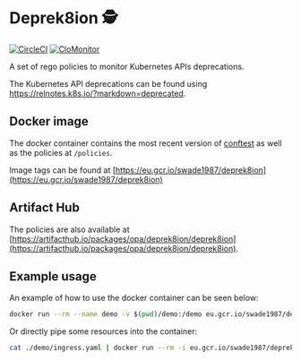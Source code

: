 # Deprek8ion 🕵️‍

[![CircleCI](https://circleci.com/gh/swade1987/deprek8ion.svg?style=svg)](https://circleci.com/gh/swade1987/deprek8ion)
[![CloMonitor](https://img.shields.io/endpoint?url=https://clomonitor.io/api/projects/open-gitops/open-gitops/badge)](http://localhost:3000/projects/open-gitops/open-gitops)

A set of rego policies to monitor Kubernetes APIs deprecations.

The Kubernetes API deprecations can be found using <https://relnotes.k8s.io/?markdown=deprecated>.

## Docker image

The docker container contains the most recent version of [conftest](https://github.com/instrumenta/conftest) as well as the policies at `/policies`.

Image tags can be found at [https://eu.gcr.io/swade1987/deprek8ion](https://eu.gcr.io/swade1987/deprek8ion)

## Artifact Hub

The policies are also available at [https://artifacthub.io/packages/opa/deprek8ion/deprek8ion](https://artifacthub.io/packages/opa/deprek8ion/deprek8ion).

## Example usage

An example of how to use the docker container can be seen below:

```sh
docker run --rm --name demo -v $(pwd)/demo:/demo eu.gcr.io/swade1987/deprek8ion:1.1.17 /demo/ingress.yaml
```

Or directly pipe some resources into the container:

```sh
cat ./demo/ingress.yaml | docker run --rm -i eu.gcr.io/swade1987/deprek8ion:1.1.17 -
```
